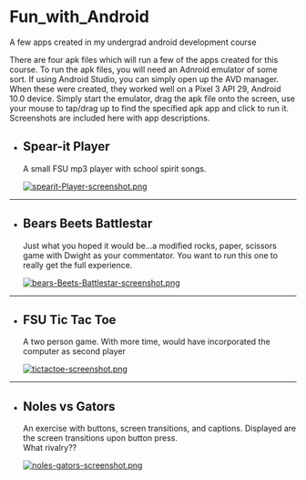 # Fun_with_Android
A few apps created in my undergrad android development course

There are four apk files which will run a few of the apps created for this course.  To run the apk files, you will need an Adnroid emulator of some sort.  If using Android Studio, you can simply open up the AVD manager.  When these were created, they worked well on a Pixel 3 API 29, Android 10.0 device.  Simply start the emulator, drag the apk file onto the screen, use your mouse to tap/drag up to find the specified apk app and click to run it.  Screenshots are included here with app descriptions.

*  ## Spear-it Player 
      A small FSU mp3 player with school spirit songs. 
      
      [![spearit-Player-screenshot.png](https://i.postimg.cc/MZ5MjRxL/spearit-Player-screenshot.png)](https://postimg.cc/Rq3VkWW1)
-------------------------


*  ## Bears Beets Battlestar
      Just what you hoped it would be...a modified rocks, paper, scissors game with Dwight as your commentator. You want to run this one to really get the full experience.
      
      [![bears-Beets-Battlestar-screenshot.png](https://i.postimg.cc/WpdztyWd/bears-Beets-Battlestar-screenshot.png)](https://postimg.cc/mhGB5mG4)
-------------------------


*  ## FSU Tic Tac Toe 
      A two person game. With more time, would have incorporated the computer as second player
      
      [![tictactoe-screenshot.png](https://i.postimg.cc/pT8S6RV9/tictactoe-screenshot.png)](https://postimg.cc/mzLVcxHR)
-------------------------    

*  ## Noles vs Gators 
      An exercise with buttons, screen transitions, and captions. Displayed are the screen transitions upon button press.  
      What rivalry??
      
      [![noles-gators-screenshot.png](https://i.postimg.cc/L8cB0fJT/noles-gators-screenshot.png)](https://postimg.cc/jDh7DDQw)

      
